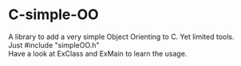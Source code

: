 C-simple-OO
===========

A library to add a very simple Object Orienting to C. Yet limited tools. <br>
Just #include "simpleOO.h" <br>
Have a look at ExClass and ExMain to learn the usage. <br>
